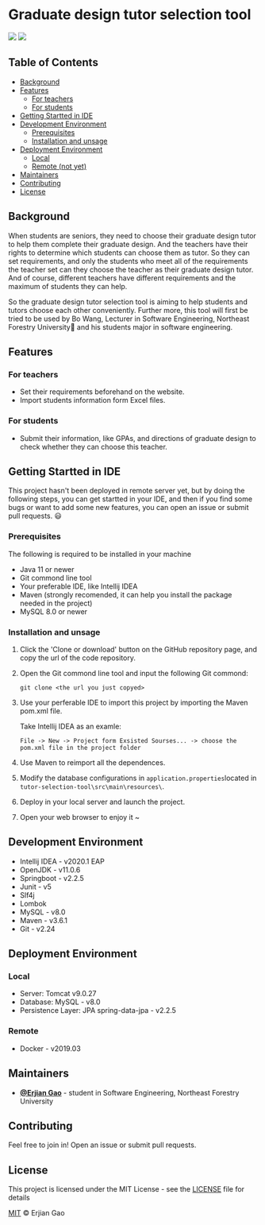 # Graduate design tutor selection tool

[![](https://img.shields.io/badge/language-java-orange.svg)](https://www.oracle.com/java/) [![](https://img.shields.io/badge/license-MIT-green.svg)](#License)

## Table of Contents

- [Background](#background)
- [Features](#features)
    - [For teachers](#for-teachers)
    - [For students](#for-students)
- [Getting Startted in IDE](#getting-startted-in-ide)
- [Development Environment](#development-environment)
    - [Prerequisites](#prerequisites)
    - [Installation and unsage](#installation-and-unsage)
- [Deployment Environment](#deployment-environment)
    - [Local](#local)
    - [Remote (not yet)](#remote)
- [Maintainers](#maintainers)
- [Contributing](#contributing)
- [License](#license)

## Background

When students are seniors, they need to choose their graduate design tutor to help them complete their graduate design. And the teachers have their rights to determine which students can choose them as tutor. So they can set requirements, and only the students who meet all of the requirements the teacher set can they choose the teacher as their graduate design tutor. And of course, different teachers have different requirements and the maximum of students they can help. 

So the graduate design tutor selection tool is aiming to help students and tutors choose each other conveniently. Further more, this tool will first be tried to be used by Bo Wang, Lecturer in Software Engineering, Northeast Forestry University:school: and his students major in software engineering. 

## Features

### For teachers

- Set their requirements beforehand on the website. 
- Import students information form Excel files. 

### For students

- Submit their information, like GPAs, and directions of graduate design to check whether they can choose this teacher. 

## Getting Startted in IDE

This project hasn't been deployed in remote server yet, but by doing the following steps, you can get startted in your IDE, and then if you find some bugs or want to add some new features, you can open an issue or submit pull requests. :smiley:

### Prerequisites

The following is required to be installed in your machine

- Java 11 or newer
- Git commond line tool
- Your preferable IDE, like Intellij IDEA
- Maven (strongly recomended, it can help you install the package needed in the project)
- MySQL 8.0 or newer

### Installation and unsage

1. Click the 'Clone or download' button on the GitHub repository page, and copy the url of the code repository.

2. Open the Git commond line tool and input the following Git commond:

   ```git
   git clone <the url you just copyed>
   ```

3. Use your perferable IDE to import this project by importing the Maven pom.xml file.

   Take Intellij IDEA as an examle:

   ```
   File -> New -> Project form Exsisted Sourses... -> choose the pom.xml file in the project folder
   ```

4. Use Maven to reimport all the dependences.

5. Modify the database configurations in `application.properties`located in `tutor-selection-tool\src\main\resources\`.

6. Deploy in your local server and launch the project.

7. Open your web browser to enjoy it ~

## Development Environment

- Intellij IDEA - v2020.1 EAP
- OpenJDK - v11.0.6
- Springboot - v2.2.5
- Junit - v5
- Slf4j
- Lombok
- MySQL - v8.0
- Maven - v3.6.1
- Git - v2.24

## Deployment Environment

### Local

- Server: Tomcat v9.0.27
- Database: MySQL - v8.0
- Persistence Layer: JPA
  spring-data-jpa - v2.2.5

### Remote

- Docker - v2019.03

## Maintainers

- [**@Erjian Gao**](https://github.com/ErjianGao) - student in Software Engineering, Northeast Forestry University

## Contributing

Feel free to join in! 
Open an issue or submit pull requests.

## License

This project is licensed under the MIT License - see the [LICENSE](https://gist.github.com/PurpleBooth/LICENSE.md) file for details

[MIT](LICENSE) © Erjian Gao
